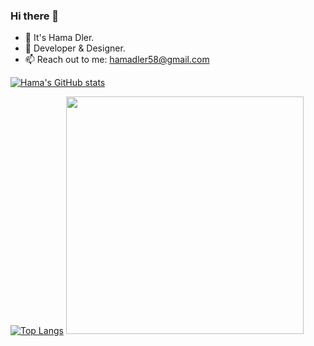 ### Hi there 👋

<!--
**HamaDler/HamaDler** is a ✨ _special_ ✨ repository because its `README.md` (this file) appears on your GitHub profile.

Here are some ideas to get you started:

- 🔭 I’m currently working on ...
- 🌱 I’m currently learning ...
- 👯 I’m looking to collaborate on ...
- 🤔 I’m looking for help with ...
- 💬 Ask me about ...
- 📫 How to reach me: ...
- 😄 Pronouns: ...
- ⚡ Fun fact: ...
-->

- 💬 It's Hama Dler. 
- 📍  Developer & Designer.
- 📫 Reach out to me: hamadler58@gmail.com 



[![Hama's GitHub stats](https://github-readme-stats.vercel.app/api?username=HamaDler&count_private=true&show_icons=true&theme=tokyonight)](https://github.com/anuraghazra/github-readme-stats)

[![Top Langs](https://github-readme-stats.vercel.app/api/top-langs/?username=HamaDler&layout=compact&theme=tokyonight)](https://github.com/anuraghazra/github-readme-stats)
<img src="https://media1.giphy.com/media/du3J3cXyzhj75IOgvA/giphy.gif?cid=ecf05e4718y15iobizu8iajs2j4xjjw73cytcuaoukfl5qgi&rid=giphy.gif" width="380" height="auto" />

